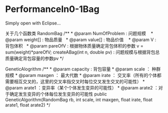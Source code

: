 # PerformanceIn0-1Bag

Simply open with Eclipse...

关于几个函数类
RandomBag
/**
    * @param NumOfProblem : 问题规模
    * @param weight[] : 物品质量
    * @param value[] : 物品价值
    * @param   V :    背包体积
    * @param pareOfV : 根据物体质量确定背包体积的参数 v = sum(weight)*pareOfV;
   createABag(int n, double pv) : 问题规模与根据背包总质量确定背包容量的参数pv
*/
    
GeneticAlogrithm
/**
	 * @param capacity : 背包容量
	 * @param scale ： 种群规模
	 * @param maxgen ： 最大代数
	 * @param irate ： 交叉率（所有的个体都需要相互交叉的，这里的交叉率指交叉时每位交叉发生交叉的可能性）
	 * @param arate1 ：变异率（某个个体发生变异的可能性）
	 * @param arate2 ：对于确定发生变异的个体每位发生变异的可能性
	public GeneticAlgorithm(RandomBag rb, int scale, int maxgen, float irate, float arate1, float arate2)
*/
  
